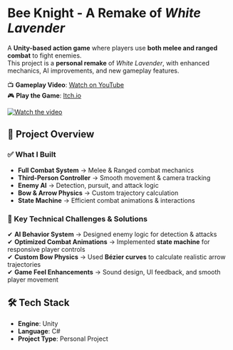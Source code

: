 # Bee Knight - A Remake of *White Lavender*  

A **Unity-based action game** where players use **both melee and ranged combat** to fight enemies.  
This project is a **personal remake** of *White Lavender*, with enhanced mechanics, AI improvements, and new gameplay features.  

📺 **Gameplay Video**: [Watch on YouTube](https://www.youtube.com/watch?v=M97tmWkgadI)  
🎮 **Play the Game**: [Itch.io](https://smbzf.itch.io/bee-knight)  

[![Watch the video](https://img.youtube.com/vi/M97tmWkgadI/0.jpg)](https://www.youtube.com/watch?v=M97tmWkgadI)  


## **🔹 Project Overview**  

### **✅ What I Built**
- **Full Combat System** → Melee & Ranged combat mechanics  
- **Third-Person Controller** → Smooth movement & camera tracking  
- **Enemy AI** → Detection, pursuit, and attack logic  
- **Bow & Arrow Physics** → Custom trajectory calculation  
- **State Machine** → Efficient combat animations & interactions  

### **🎯 Key Technical Challenges & Solutions**
✔ **AI Behavior System** → Designed enemy logic for detection & attacks  
✔ **Optimized Combat Animations** → Implemented **state machine** for responsive player controls  
✔ **Custom Bow Physics** → Used **Bézier curves** to calculate realistic arrow trajectories  
✔ **Game Feel Enhancements** → Sound design, UI feedback, and smooth player movement  


## **🛠 Tech Stack**
- **Engine**: Unity  
- **Language**: C#  
- **Project Type**: Personal Project  
